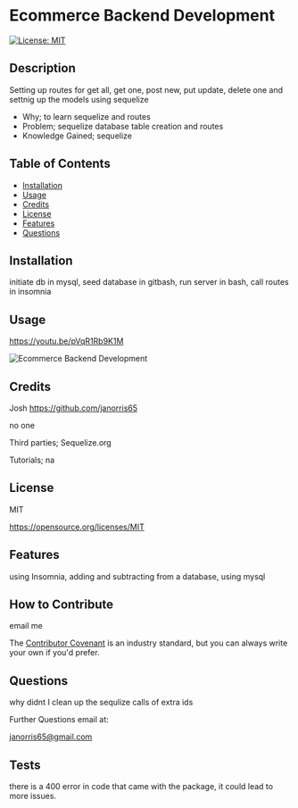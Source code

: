 # Ecommerce Backend Development
[![License: MIT](https://img.shields.io/badge/License-MIT-yellow.svg)](https://opensource.org/licenses/MIT)

## Description
    
Setting up routes for get all, get one, post new,  put update, delete one and settnig up the models using sequelize
- Why; to learn sequelize and routes  
- Problem; sequelize database table creation and routes
- Knowledge Gained; sequelize
    
## Table of Contents 
    
- [Installation](#installation)
- [Usage](#usage)
- [Credits](#credits)
- [License](#license)
- [Features](#features)
- [Questions](#questions)
    
## Installation
    
initiate db in mysql, seed database in gitbash, run server in bash, call routes in insomnia
    
## Usage
    
https://youtu.be/pVqR1Rb9K1M
    
    
![Ecommerce Backend Development](https://youtu.be/pVqR1Rb9K1M)
    
    
## Credits

Josh
https://github.com/janorris65
    
no one
    
Third parties; Sequelize.org
    
Tutorials; na
    
## License
    
MIT

https://opensource.org/licenses/MIT
    
## Features
    
using Insomnia, adding and subtracting from a database, using mysql
    
## How to Contribute
    
email me
    
The [Contributor Covenant](https://www.contributor-covenant.org/) is an industry standard, but you can always write your own if you'd prefer.
    
## Questions

why didnt I clean up the sequlize calls of extra ids

Further Questions email at:

janorris65@gmail.com

## Tests
    
there is a 400 error in code that came with the package, it could lead to more issues.